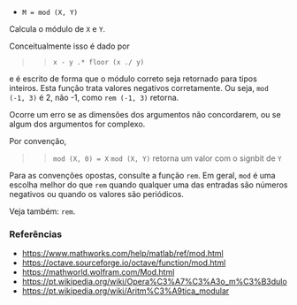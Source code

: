 * `M = mod (X, Y)`

Calcula o módulo de `X` e `Y`.

Conceitualmente isso é dado por

>> `x - y .* floor (x ./ y)`

e é escrito de forma que o módulo correto seja retornado para
tipos inteiros. Esta função trata valores negativos corretamente.
Ou seja, `mod (-1, 3)` é 2, não -1, como `rem (-1, 3)` retorna.

Ocorre um erro se as dimensões dos argumentos não concordarem,
ou se algum dos argumentos for complexo.

Por convenção,

>> `mod (X, 0) = X`
>> `mod (X, Y)` retorna um valor com o signbit de `Y`

Para as convenções opostas, consulte a função `rem`. Em geral,
`mod` é uma escolha melhor do que `rem` quando qualquer uma das entradas são
números negativos ou quando os valores são periódicos.

Veja também: `rem`.

### Referências

* https://www.mathworks.com/help/matlab/ref/mod.html
* https://octave.sourceforge.io/octave/function/mod.html
* https://mathworld.wolfram.com/Mod.html
* https://pt.wikipedia.org/wiki/Opera%C3%A7%C3%A3o_m%C3%B3dulo
* https://pt.wikipedia.org/wiki/Aritm%C3%A9tica_modular

